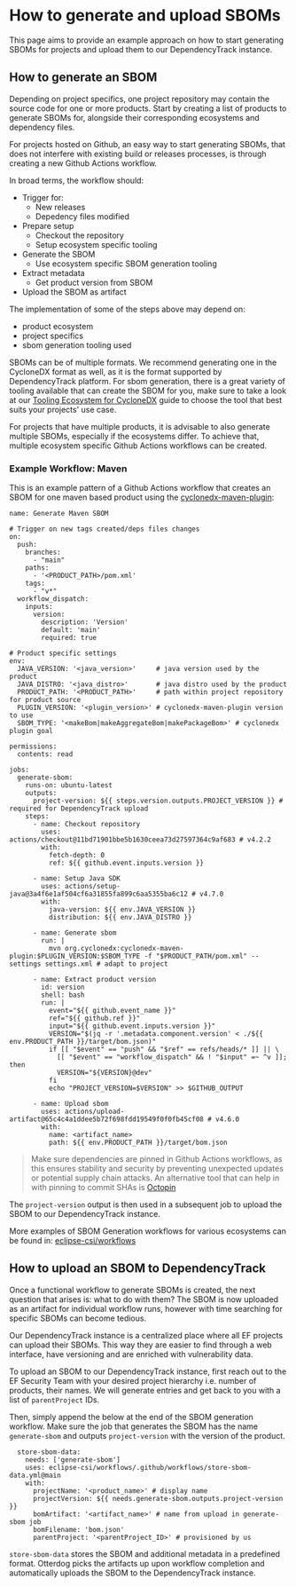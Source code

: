 # How to generate and upload SBOMs

This page aims to provide an example approach on how to start generating SBOMs for projects and upload them to our DependencyTrack instance.

## How to generate an SBOM
Depending on project specifics, one project repository may contain the source code for one or more products. Start by creating a list of products to generate SBOMs for, alongside their corresponding ecosystems and dependency files.

For projects hosted on Github, an easy way to start generating SBOMs, that does not interfere with existing build or releases processes, is through creating a new Github Actions workflow. 

In broad terms, the workflow should:
* Trigger for:
    * New releases
    * Depedency files modified
* Prepare setup
    * Checkout the repository
    * Setup ecosystem specific tooling
* Generate the SBOM
    * Use ecosystem specific SBOM generation tooling 
* Extract metadata
    * Get product version from SBOM
* Upload the SBOM as artifact

The implementation of some of the steps above may depend on:
* product ecosystem
* project specifics 
* sbom generation tooling used

SBOMs can be of multiple formats. We recommend generating one in the CycloneDX format as well, as it is the format supported by DependencyTrack platform. For sbom generation, there is a great variety of tooling available that can create the SBOM for you, make sure to take a look at our [Tooling Ecosystem for CycloneDX](tooling.md) guide to choose the tool that best suits your projects' use case. 

For projects that have multiple products, it is advisable to also generate multiple SBOMs, especially if the ecosystems differ. To achieve that, multiple ecosystem specific Github Actions workflows can be created.


### Example Workflow: Maven
This is an example pattern of a Github Actions workflow that creates an SBOM for one maven based product using the [cyclonedx-maven-plugin](https://cyclonedx.github.io/cyclonedx-maven-plugin/):

```
name: Generate Maven SBOM

# Trigger on new tags created/deps files changes
on:
  push:
    branches: 
      - "main"
    paths:
      - '<PRODUCT_PATH>/pom.xml'
    tags:
      - "v*"
  workflow_dispatch:
    inputs:
      version:
        description: 'Version'
        default: 'main'
        required: true

# Product specific settings
env:
  JAVA_VERSION: '<java_version>'     # java version used by the product
  JAVA_DISTRO: '<java_distro>'       # java distro used by the product
  PRODUCT_PATH: '<PRODUCT_PATH>'     # path within project repository for product source
  PLUGIN_VERSION: '<plugin_version>' # cyclonedx-maven-plugin version to use
  SBOM_TYPE: '<makeBom|makeAggregateBom|makePackageBom>' # cyclonedx plugin goal

permissions:
  contents: read

jobs:
  generate-sbom:
    runs-on: ubuntu-latest
    outputs:
      project-version: ${{ steps.version.outputs.PROJECT_VERSION }} # required for DependencyTrack upload
    steps:
      - name: Checkout repository
        uses: actions/checkout@11bd71901bbe5b1630ceea73d27597364c9af683 # v4.2.2
        with:
          fetch-depth: 0
          ref: ${{ github.event.inputs.version }}

      - name: Setup Java SDK
        uses: actions/setup-java@3a4f6e1af504cf6a31855fa899c6aa5355ba6c12 # v4.7.0
        with:
          java-version: ${{ env.JAVA_VERSION }}
          distribution: ${{ env.JAVA_DISTRO }}

      - name: Generate sbom
        run: |
          mvn org.cyclonedx:cyclonedx-maven-plugin:$PLUGIN_VERSION:$SBOM_TYPE -f "$PRODUCT_PATH/pom.xml" --settings settings.xml # adapt to project
        
      - name: Extract product version
        id: version
        shell: bash
        run: |
          event="${{ github.event_name }}"
          ref="${{ github.ref }}"
          input="${{ github.event.inputs.version }}"
          VERSION="$(jq -r '.metadata.component.version' < ./${{ env.PRODUCT_PATH }}/target/bom.json)"
          if [[ "$event" == "push" && "$ref" == refs/heads/* ]] || \
            [[ "$event" == "workflow_dispatch" && ! "$input" =~ ^v ]]; then
            VERSION="${VERSION}@dev"
          fi
          echo "PROJECT_VERSION=$VERSION" >> $GITHUB_OUTPUT

      - name: Upload sbom
        uses: actions/upload-artifact@65c4c4a1ddee5b72f698fdd19549f0f0fb45cf08 # v4.6.0
        with:
          name: <artifact_name>
          path: ${{ env.PRODUCT_PATH }}/target/bom.json
```

>Make sure dependencies are pinned in Github Actions workflows, as this ensures stability and security by preventing unexpected updates or potential supply chain attacks. An alternative tool that can help in with pinning to commit SHAs is [Octopin](https://github.com/eclipse-csi/octopin)

The `project-version` output is then used in a subsequent job to upload the SBOM to our DependencyTrack instance.

More examples of SBOM Generation workflows for various ecosystems can be found in: [eclipse-csi/workflows](https://github.com/eclipse-csi/workflows)


## How to upload an SBOM to DependencyTrack

Once a functional workflow to generate SBOMs is created, the next question that arises is: what to do with them? The SBOM is now uploaded as an artifact for individual workflow runs, however with time searching for specific SBOMs can become tedious.

Our DependencyTrack instance is a centralized place where all EF projects can upload their SBOMs. This way they are easier to find through a web interface, have versioning and are enriched with vulnerability data.

To upload an SBOM to our DependencyTrack instance, first reach out to the EF Security Team with your desired project hierarchy i.e. number of products, their names. We will generate entries and get back to you with a list of `parentProject` IDs.

Then, simply append the below at the end of the SBOM generation workflow. Make sure the job that generates the SBOM has the name `generate-sbom` and outputs `project-version` with the version of the product.

```
  store-sbom-data: 
    needs: ['generate-sbom']
    uses: eclipse-csi/workflows/.github/workflows/store-sbom-data.yml@main
    with:
      projectName: '<product_name>' # display name
      projectVersion: ${{ needs.generate-sbom.outputs.project-version }}
      bomArtifact: '<artifact_name>' # name from upload in generate-sbom job
      bomFilename: 'bom.json'
      parentProject: '<parentProject_ID>' # provisioned by us
```

`store-sbom-data` stores the SBOM and additional metadata in a predefined format. Otterdog picks the artifacts up upon workflow completion and automatically uploads the SBOM to the DependencyTrack instance.